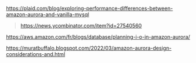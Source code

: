 https://plaid.com/blog/exploring-performance-differences-between-amazon-aurora-and-vanilla-mysql
> https://news.ycombinator.com/item?id=27540560

https://aws.amazon.com/fr/blogs/database/planning-i-o-in-amazon-aurora/

https://muratbuffalo.blogspot.com/2022/03/amazon-aurora-design-considerations-and.html